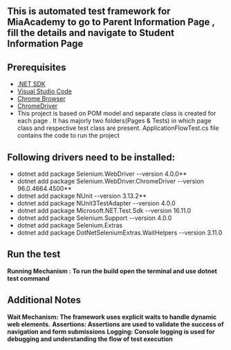 ## This is automated test framework for MiaAcademy to go to Parent Information Page , fill the details and navigate to Student Information Page
## Prerequisites

- [.NET SDK](https://dotnet.microsoft.com/download)
- [Visual Studio Code](https://visualstudio.microsoft.com/downloads/)
- [Chrome Browser](https://www.google.com/chrome/)
- [ChromeDriver](https://sites.google.com/a/chromium.org/chromedriver/)
- This project is based on POM model and separate class is created for each page . It has majorly two folders(Pages & Tests) in which page class and respective test class are present.
ApplicationFlowTest.cs file contains the code to run the project

## Following drivers need to be installed:

- dotnet add package Selenium.WebDriver --version 4.0.0**
- dotnet add package Selenium.WebDriver.ChromeDriver --version 96.0.4664.4500**
- dotnet add package NUnit --version 3.13.2**
- dotnet add package NUnit3TestAdapter --version 4.0.0
- dotnet add package Microsoft.NET.Test.Sdk --version 16.11.0
- dotnet add package Selenium.Support --version 4.0.0
- dotnet add package Selenium.Extras
- dotnet add package DotNetSeleniumExtras.WaitHelpers --version 3.11.0

## Run the test
**Running Mechanism : To run the build open the terminal and use dotnet test command**
## Additional Notes
**Wait Mechanism: The framework uses explicit waits to handle dynamic web elements.**
**Assertions: Assertions are used to validate the success of navigation and form submissions**
**Logging: Console logging is used for debugging and understanding the flow of test execution**
